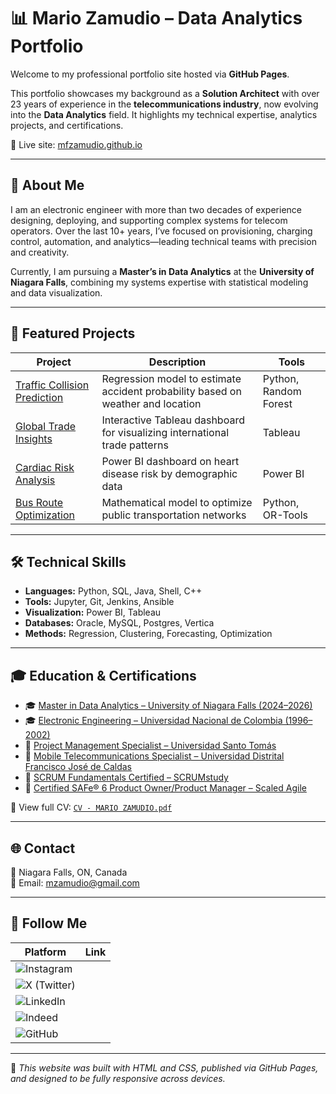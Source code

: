 # 📊 Mario Zamudio – Data Analytics Portfolio

Welcome to my professional portfolio site hosted via **GitHub Pages**.

This portfolio showcases my background as a **Solution Architect** with over 23 years of experience in the **telecommunications industry**, now evolving into the **Data Analytics** field. It highlights my technical expertise, analytics projects, and certifications.

🔗 Live site: [mfzamudio.github.io](https://mfzamudio.github.io)

---

## 🧠 About Me

I am an electronic engineer with more than two decades of experience designing, deploying, and supporting complex systems for telecom operators. Over the last 10+ years, I’ve focused on provisioning, charging control, automation, and analytics—leading technical teams with precision and creativity.

Currently, I am pursuing a **Master’s in Data Analytics** at the **University of Niagara Falls**, combining my systems expertise with statistical modeling and data visualization.

---

## 🚀 Featured Projects

| Project | Description | Tools |
|--------|-------------|--------|
| [Traffic Collision Prediction](https://github.com/mfzamudio/traffic-collision-prediction) | Regression model to estimate accident probability based on weather and location | Python, Random Forest |
| [Global Trade Insights](https://public.tableau.com/app/profile/tu_usuario/viz/global-trade-insights) | Interactive Tableau dashboard for visualizing international trade patterns | Tableau |
| [Cardiac Risk Analysis](https://app.powerbi.com/view?r=tu_enlace) | Power BI dashboard on heart disease risk by demographic data | Power BI |
| [Bus Route Optimization](https://github.com/mfzamudio/route-optimization) | Mathematical model to optimize public transportation networks | Python, OR-Tools |

---

## 🛠 Technical Skills

- **Languages:** Python, SQL, Java, Shell, C++
- **Tools:** Jupyter, Git, Jenkins, Ansible
- **Visualization:** Power BI, Tableau
- **Databases:** Oracle, MySQL, Postgres, Vertica
- **Methods:** Regression, Clustering, Forecasting, Optimization

---

## 🎓 Education & Certifications

- 🎓 [Master in Data Analytics – University of Niagara Falls (2024–2026)](https://unfcanada.ca/)
- 🎓 [Electronic Engineering – Universidad Nacional de Colombia (1996–2002)](https://www.unal.edu.co/)
- 📘 [Project Management Specialist – Universidad Santo Tomás](https://www.usta.edu.co/)
- 📘 [Mobile Telecommunications Specialist – Universidad Distrital Francisco José de Caldas](https://www.udistrital.edu.co/)
- 📜 [SCRUM Fundamentals Certified – SCRUMstudy](https://www.scrumstudy.com/)
- 📜 [Certified SAFe® 6 Product Owner/Product Manager – Scaled Agile](https://scaledagile.com/certification/certified-safe-product-owner-product-manager/)

📄 View full CV: [`CV - MARIO ZAMUDIO.pdf`](./CV%20-%20MARIO%20ZAMUDIO.pdf)

---

## 🌐 Contact

📍 Niagara Falls, ON, Canada  
📧 Email: [mzamudio@gmail.com](mailto:mzamudio@gmail.com)

---

## 🔗 Follow Me

| Platform | Link |
|----------|------|
| ![Instagram](https://www.instagram.com/mfzamudio) |
| ![X (Twitter)](https://x.com/mfzamudio) |
| ![LinkedIn](https://linkedin.com/in/mzamudio) |
| ![Indeed](https://profile.indeed.com/p/wg2i33u) |
| ![GitHub](https://github.com/mfzamudio) |

---

🔧 *This website was built with HTML and CSS, published via GitHub Pages, and designed to be fully responsive across devices.*
